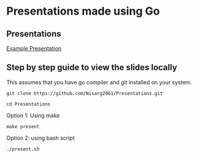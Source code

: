 # Presentations made using Go
## Presentations
[Example Presentation](https://talks.godoc.org/github.com/Nisarg2061/Presentations/example.slide)

## Step by step guide to view the slides locally

This assumes that you have go compiler and git installed on your system.

```
git clone https://github.com/Nisarg2061/Presentations.git
```
```
cd Presentations
```
Option 1: Using make
```
make present
```
Option 2: using bash script
```
./present.sh
```
